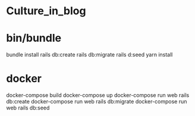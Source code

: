 
# Culture_in_blog

# bin/bundle

bundle install
rails db:create
rails db:migrate
rails d:seed
yarn install

# docker

docker-compose build
docker-compose up
docker-compose run web rails db:create
docker-compose run web rails db:migrate
docker-compose run web rails db:seed
